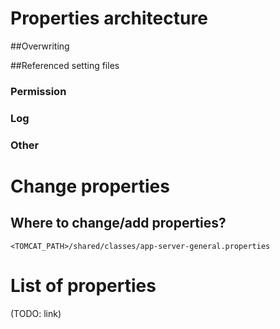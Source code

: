 # Properties architecture
##Overwriting

##Referenced setting files
### Permission
### Log
### Other

# Change properties
## Where to change/add properties?
`<TOMCAT_PATH>/shared/classes/app-server-general.properties`

# List of properties
(TODO: link)